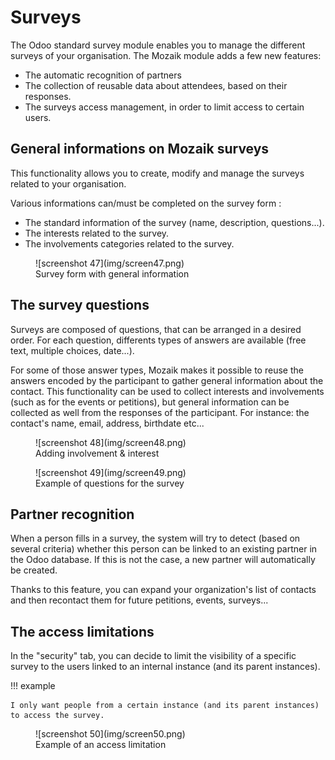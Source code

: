 # Surveys

The Odoo standard survey module enables you to manage the different surveys of your organisation. The Mozaik module adds a few new features:

- The automatic recognition of partners
- The collection of reusable data about attendees, based on their responses.
- The surveys access management, in order to limit access to certain users.

## General informations on Mozaik surveys

This functionality allows you to create, modify and manage the surveys related to your organisation.

Various informations can/must be completed on the survey form :

- The standard information of the survey (name, description, questions...).
- The interests related to the survey.
- The involvements categories related to the survey.


<figure markdown>
![screenshot 47](img/screen47.png)
<figcaption>Survey form with general information</figcaption>
</figure>

## The survey questions

Surveys are composed of questions, that can be arranged in a desired order. For each question, differents types of answers are available (free text, multiple choices, date...).

For some of those answer types, Mozaik makes it possible to reuse the answers encoded by the participant to gather general information about the contact. This functionality can be used to collect interests and involvements (such as for the events or petitions), but general information can be collected as well from the responses of the participant. For instance: the contact's name, email, address, birthdate etc...

<figure markdown>
![screenshot 48](img/screen48.png)
<figcaption>Adding involvement & interest</figcaption>
</figure>

<figure markdown>
![screenshot 49](img/screen49.png)
<figcaption>Example of questions for the survey</figcaption>
</figure>

## Partner recognition

When a person fills in a survey, the system will try to detect (based on several criteria) whether this person can be linked to an existing partner in the Odoo database. If this is not the case, a new partner will automatically be created.

Thanks to this feature, you can expand your organization's list of contacts and then recontact them for future petitions, events, surveys...

## The access limitations

In the "security" tab, you can decide to limit the visibility of a specific survey to the users linked to an internal instance (and its parent instances).

!!! example 

    I only want people from a certain instance (and its parent instances) to access the survey.

<figure markdown>
![screenshot 50](img/screen50.png)
<figcaption>Example of an access limitation</figcaption>
</figure>

